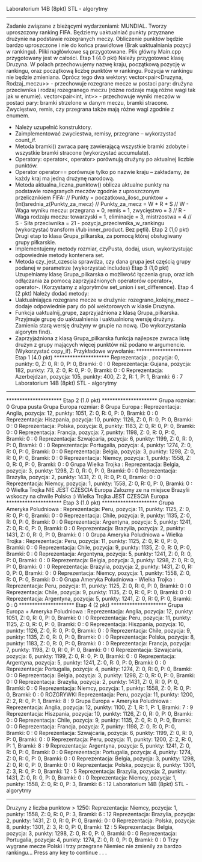Laboratorium 14B (8pkt) STL - algorytmy
__________________________________________________________________________________
Zadanie związane z bieżącymi wydarzeniami: MUNDIAL. Tworzy uproszczony ranking FIFA. Będziemy
uaktualniać punkty przyznane drużynie na podstawie rozegranych meczy. Obliczenie punktów będzie bardzo
uproszczone i nie do końca prawidłowe (Brak uaktualniania pozycji w rankingu).
Pliki nagłówkowe są przygotowane. Plik główny Main.cpp przygotowany jest w całości.
Etap 1 (4.0 pkt)
Należy przygotować klasę Druzyna. W polach przechowujemy nazwę kraju, początkową pozycję w rankingu,
oraz początkową liczbę punktów w rankingu. Pozycja w rankingu nie będzie zmieniana. Oprócz tego dwa
wektory:
vector<pair<Druzyna, Rodzaj_meczu>> - przechowuje rozegrane mecze w postaci pary: drużyna
przeciwnika i rodzaj rozegranego meczu (różne rodzaje mają różne wagi tak jak w enumie).
vector<pair<int, int>> - przechowuje wyniki meczów w postaci pary: bramki strzelone w danym meczu,
bramki stracone. Zwycięstwo, remis, czy przegrana także mają różne wagi zgodnie z enumem.
- Należy uzupełnić konstruktory.
- Zaimplementować zwyciestwa, remisy, przegrane – wykorzystać count_if.
- Metoda bramki() zwraca parę zawierającą wszystkie bramki zdobyte i wszystkie bramki stracone
(wykorzystać accumulate).
- Operatory: operator<, operator> porównują drużyny po aktualnej liczbie punktów.
- Operator operator== porównuje tylko po nazwie kraju – zakładamy, że każdy kraj ma jedną drużynę
narodową.
- Metoda aktualna_liczna_punktow() oblicza aktualne punkty na podstawie rozegranych meczów zgodnie z
uproszczonym przelicznikiem FIFA:
// Punkty = poczatkowa_ilosc_punktow + (int)srednia_z(Punkty_za_mecz)
// Punkty_za_mecz = W * R * S
// W - Waga wyniku meczu: przegrana = 0, remis = 1, zwycięstwo = 3
// R - Waga rodzaju meczu: towarzyski = 1, eliminacje = 3, mistrzostwa = 4
// S - Siła przeciwnika = 21 - pozycja_przeciwnika_w_rankingu
(wykorzystać transform i/lub inner_product. Bez pętli).
Etap 2 (1,0 pkt)
Drugi etap to klasa Grupa_pilkarska, za pomocą której obsługiwany grupy piłkarskie.
- Implementujemy metody rozmiar, czyPusta, dodaj, usun, wykorzystując odpowiednie metody
kontenera set.
- Metoda czy_jest_czescia sprawdza, czy dana grupa jest częścią grupy podanej w parametrze (wykorzystać
includes)
Etap 3 (1,0 pkt)
Uzupełniamy klasę Grupa_pilkarska o możliwość łączenia grup, oraz ich odłączania za pomocą
zaprzyjaźnionych operatorów operator+, operator-. (Korzystamy z algorytmów set_union i
set_difference).
Etap 4 (2 pkt)
Należy dodać metody:
- Uaktualniająca rozegrane mecze w drużynie: rozegrano_kolejny_mecz – dodaje odpowiednie pary do pól
wektorowych w klasie Druzyna.
- Funkcja uaktualnij_grupe, zaprzyjaźniona z klasą Grupa_pilkarska. Przyjmuje grupę do uaktualnienia i
uaktualnioną wersję drużyny. Zamienia starą wersję drużyny w grupie na nową. (Do wykorzystania algorytm
find).
- Zaprzyjaźniona z klasą Grupa_pilkarska funkcja najlepsze zwraca listę drużyn z grupy mających więcej
punktów niż podano w argumencie. (Wykorzystać copy_if).
Przykładowe wywołanie:
********************* Etap 1 (4.0 pkt) *********************
Reprezentacja: , pozycja: 0, punkty: 0, Z: 0, R: 0, P: 0, Bramki: 0 : 0
Reprezentacja: Gujana, pozycja: 182, punkty: 73, Z: 0, R: 0, P: 0, Bramki: 0 : 0
Reprezentacja: Azerbejdzan, pozycja: 105, punkty: 400, Z: 2, R: 1, P: 1, Bramki: 6 : 7
Laboratorium 14B (8pkt) STL - algorytmy
__________________________________________________________________________________
********************* Etap 2 (1.0 pkt) *********************
Grupa rozmiar: 0
Grupa pusta
Grupa Europa rozmiar: 8
Grupa Europa :
Reprezentacja: Anglia, pozycja: 12, punkty: 1051, Z: 0, R: 0, P: 0, Bramki: 0 : 0
Reprezentacja: Hiszpania, pozycja: 10, punkty: 1126, Z: 0, R: 0, P: 0, Bramki: 0 : 0
Reprezentacja: Polska, pozycja: 8, punkty: 1183, Z: 0, R: 0, P: 0, Bramki: 0 : 0
Reprezentacja: Francja, pozycja: 7, punkty: 1198, Z: 0, R: 0, P: 0, Bramki: 0 : 0
Reprezentacja: Szwajcaria, pozycja: 6, punkty: 1199, Z: 0, R: 0, P: 0, Bramki: 0 : 0
Reprezentacja: Portugalia, pozycja: 4, punkty: 1274, Z: 0, R: 0, P: 0, Bramki: 0 : 0
Reprezentacja: Belgia, pozycja: 3, punkty: 1298, Z: 0, R: 0, P: 0, Bramki: 0 : 0
Reprezentacja: Niemcy, pozycja: 1, punkty: 1558, Z: 0, R: 0, P: 0, Bramki: 0 : 0
Grupa Wielka Trojka :
Reprezentacja: Belgia, pozycja: 3, punkty: 1298, Z: 0, R: 0, P: 0, Bramki: 0 : 0
Reprezentacja: Brazylia, pozycja: 2, punkty: 1431, Z: 0, R: 0, P: 0, Bramki: 0 : 0
Reprezentacja: Niemcy, pozycja: 1, punkty: 1558, Z: 0, R: 0, P: 0, Bramki: 0 : 0
Wielka Trojka NIE JEST CZESCIA Europa
Zalozmy ze na miejsce Brazylii wskoczy na chwile Polska :)
Wielka Trojka JEST CZESCIA Europa
********************* Etap 3 (1.0 pkt) *********************
Grupa Ameryka Poludniowa :
Reprezentacja: Peru, pozycja: 11, punkty: 1125, Z: 0, R: 0, P: 0, Bramki: 0 : 0
Reprezentacja: Chile, pozycja: 9, punkty: 1135, Z: 0, R: 0, P: 0, Bramki: 0 : 0
Reprezentacja: Argentyna, pozycja: 5, punkty: 1241, Z: 0, R: 0, P: 0, Bramki: 0 : 0
Reprezentacja: Brazylia, pozycja: 2, punkty: 1431, Z: 0, R: 0, P: 0, Bramki: 0 : 0
Grupa Ameryka Poludniowa + Wielka Trojka :
Reprezentacja: Peru, pozycja: 11, punkty: 1125, Z: 0, R: 0, P: 0, Bramki: 0 : 0
Reprezentacja: Chile, pozycja: 9, punkty: 1135, Z: 0, R: 0, P: 0, Bramki: 0 : 0
Reprezentacja: Argentyna, pozycja: 5, punkty: 1241, Z: 0, R: 0, P: 0, Bramki: 0 : 0
Reprezentacja: Belgia, pozycja: 3, punkty: 1298, Z: 0, R: 0, P: 0, Bramki: 0 : 0
Reprezentacja: Brazylia, pozycja: 2, punkty: 1431, Z: 0, R: 0, P: 0, Bramki: 0 : 0
Reprezentacja: Niemcy, pozycja: 1, punkty: 1558, Z: 0, R: 0, P: 0, Bramki: 0 : 0
Grupa Ameryka Poludniowa - Wielka Trojka :
Reprezentacja: Peru, pozycja: 11, punkty: 1125, Z: 0, R: 0, P: 0, Bramki: 0 : 0
Reprezentacja: Chile, pozycja: 9, punkty: 1135, Z: 0, R: 0, P: 0, Bramki: 0 : 0
Reprezentacja: Argentyna, pozycja: 5, punkty: 1241, Z: 0, R: 0, P: 0, Bramki: 0 : 0
********************* Etap 4 (2 pkt) *********************
Grupa Europa + Ameryka Poludniowa :
Reprezentacja: Anglia, pozycja: 12, punkty: 1051, Z: 0, R: 0, P: 0, Bramki: 0 : 0
Reprezentacja: Peru, pozycja: 11, punkty: 1125, Z: 0, R: 0, P: 0, Bramki: 0 : 0
Reprezentacja: Hiszpania, pozycja: 10, punkty: 1126, Z: 0, R: 0, P: 0, Bramki: 0 : 0
Reprezentacja: Chile, pozycja: 9, punkty: 1135, Z: 0, R: 0, P: 0, Bramki: 0 : 0
Reprezentacja: Polska, pozycja: 8, punkty: 1183, Z: 0, R: 0, P: 0, Bramki: 0 : 0
Reprezentacja: Francja, pozycja: 7, punkty: 1198, Z: 0, R: 0, P: 0, Bramki: 0 : 0
Reprezentacja: Szwajcaria, pozycja: 6, punkty: 1199, Z: 0, R: 0, P: 0, Bramki: 0 : 0
Reprezentacja: Argentyna, pozycja: 5, punkty: 1241, Z: 0, R: 0, P: 0, Bramki: 0 : 0
Reprezentacja: Portugalia, pozycja: 4, punkty: 1274, Z: 0, R: 0, P: 0, Bramki: 0 : 0
Reprezentacja: Belgia, pozycja: 3, punkty: 1298, Z: 0, R: 0, P: 0, Bramki: 0 : 0
Reprezentacja: Brazylia, pozycja: 2, punkty: 1431, Z: 0, R: 0, P: 0, Bramki: 0 : 0
Reprezentacja: Niemcy, pozycja: 1, punkty: 1558, Z: 0, R: 0, P: 0, Bramki: 0 : 0
ROZGRYWKI
Reprezentacja: Peru, pozycja: 11, punkty: 1200, Z: 2, R: 0, P: 1, Bramki: 8 : 9
Grupa Europa + Ameryka Poludniowa :
Reprezentacja: Anglia, pozycja: 12, punkty: 1100, Z: 1, R: 1, P: 1, Bramki: 7 : 9
Reprezentacja: Hiszpania, pozycja: 10, punkty: 1126, Z: 0, R: 0, P: 0, Bramki: 0 : 0
Reprezentacja: Chile, pozycja: 9, punkty: 1135, Z: 0, R: 0, P: 0, Bramki: 0 : 0
Reprezentacja: Francja, pozycja: 7, punkty: 1198, Z: 0, R: 0, P: 0, Bramki: 0 : 0
Reprezentacja: Szwajcaria, pozycja: 6, punkty: 1199, Z: 0, R: 0, P: 0, Bramki: 0 : 0
Reprezentacja: Peru, pozycja: 11, punkty: 1200, Z: 2, R: 0, P: 1, Bramki: 8 : 9
Reprezentacja: Argentyna, pozycja: 5, punkty: 1241, Z: 0, R: 0, P: 0, Bramki: 0 : 0
Reprezentacja: Portugalia, pozycja: 4, punkty: 1274, Z: 0, R: 0, P: 0, Bramki: 0 : 0
Reprezentacja: Belgia, pozycja: 3, punkty: 1298, Z: 0, R: 0, P: 0, Bramki: 0 : 0
Reprezentacja: Polska, pozycja: 8, punkty: 1301, Z: 3, R: 0, P: 0, Bramki: 12 : 5
Reprezentacja: Brazylia, pozycja: 2, punkty: 1431, Z: 0, R: 0, P: 0, Bramki: 0 : 0
Reprezentacja: Niemcy, pozycja: 1, punkty: 1558, Z: 0, R: 0, P: 3, Bramki: 6 : 12
Laboratorium 14B (8pkt) STL - algorytmy
__________________________________________________________________________________
Druzyny z liczba punktow > 1250:
Reprezentacja: Niemcy, pozycja: 1, punkty: 1558, Z: 0, R: 0, P: 3, Bramki: 6 : 12
Reprezentacja: Brazylia, pozycja: 2, punkty: 1431, Z: 0, R: 0, P: 0, Bramki: 0 : 0
Reprezentacja: Polska, pozycja: 8, punkty: 1301, Z: 3, R: 0, P: 0, Bramki: 12 : 5
Reprezentacja: Belgia, pozycja: 3, punkty: 1298, Z: 0, R: 0, P: 0, Bramki: 0 : 0
Reprezentacja: Portugalia, pozycja: 4, punkty: 1274, Z: 0, R: 0, P: 0, Bramki: 0 : 0
Trzy wygrane mecze Polski i trzy przegrane Niemiec nie zmienily za bardzo rankingu...
Press any key to continue . . .
